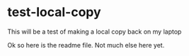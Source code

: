 # test-local-copy
This will be a test of making a local copy back on my laptop

Ok so here is the readme file. Not much else here yet.
